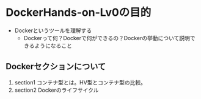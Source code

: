 # DockerHands-on-Lv0の目的

- Dockerというツールを理解する
  - Dockerって何？Dockerで何ができるの？Dockerの挙動について説明できるようになること

## Dockerセクションについて

1. section1 コンテナ型とは。HV型とコンテナ型の比較。
1. section2 Dockerのライフサイクル
